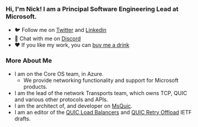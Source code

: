 ### Hi, I'm Nick! I am a Principal Software Engineering Lead at Microsoft.

- ️🐦 Follow me on [Twitter](https://twitter.com/gamernb) and [Linkedin](https://www.linkedin.com/in/nicholas-banks-a3977520/)
- 🙊 Chat with me on [Discord](https://discord.gg/YGAtCwTSsc)
- ❤️ If you like my work, you can [buy me a drink](http://buymeacoff.ee/nickbanks)

### More About Me

- I am on the Core OS team, in Azure.
  - We provide networking functionality and support for Microsoft products.
- I am the lead of the network Transports team, which owns TCP, QUIC and various other protocols and APIs.
- I am the architect of, and developer on [MsQuic](https://github.com/microsoft/msquic/).
- I am an editor of the [QUIC Load Balancers](https://datatracker.ietf.org/doc/html/draft-ietf-quic-load-balancers) and [QUIC Retry Offload](https://datatracker.ietf.org/doc/html/draft-ietf-quic-retry-offload) IETF drafts.
